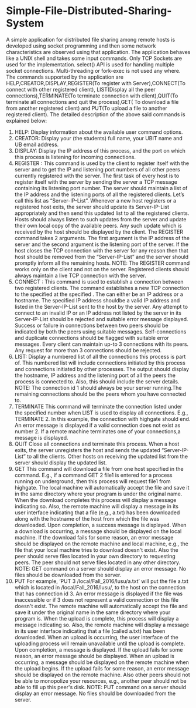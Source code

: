 # Simple-File-Distributed-Sharing-System

A simple application for distributed file sharing among remote hosts is developed using socket programming and then some network characteristics are observed using that application. The application behaves like a UNIX shell and takes some input commands. Only TCP Sockets are used for the implementation. select() API is used for handling multiple socket connections. Multi-threading or fork-exec is not used any where.
The commands supported by the application are HELP,CREATOR,DISPLAY,REGISTER(To register with Server),CONNECT(To connect with other registered client), LIST(Display all the peer connections),TERMINATE(To terminate connection with client),QUIT(To terminate all connections and quit the process),GET( To download a file from another registered client) and PUT(To upload a file to another registered client). The detailed description of the above said commands is explained below:


1. HELP: Display information about the available user command options.
2. CREATOR: Display your (the students) full name, your UBIT name and UB email address.
3. DISPLAY: Display the IP address of this process, and the port on which this process is listening for
  incoming connections.
4. REGISTER <server IP> <port no> : This command is used by the client to register itself with the
  server and to get the IP and listening port numbers of all other peers currently registered with the
  server. The first task of every host is to register itself with the server by sending the server a TCP
  message containing its listening port number. The server should maintain a list of the IP address and the
  listening ports of all the registered clients. Let’s call this list as “Server-IP-List”. Whenever a new host
  registers or a registered host exits, the server should update its Server-IP-List appropriately and then
  send this updated list to all the registered clients. Hosts should always listen to such updates from the
  server and update their own local copy of the available peers. Any such update which is received by the
  host should be displayed by the client. The REGISTER command takes 2 arguments. The first
  argument is the IP address of the server and the second argument is the listening port of the server. If
  the host closes the TCP connection with the server for any reason then that host should be removed
  from the “Server-IP-List” and the server should promptly inform all the remaining hosts.
  NOTE: The REGISTER command works only on the client and not on the server. Registered clients
  should always maintain a live TCP connection with the server.
5. CONNECT <destination> <port no>: This command is used to establish a connection between two
  registered clients. The command establishes a new TCP connection to the specified <destination> at the
  specified <port no>. The <destination> can either be an IP address or a hostname. The specified IP address shouldbe a valid   IP address and  listed in the Server-IP-List sent to the host by the server. Any attempt to
  connect to an invalid IP or an IP address not listed by the server in its Server-IP-List should be rejected
  and suitable error message displayed. Success or failure in connections between two peers should be
  indicated by both the peers using suitable messages. Self-connections and duplicate connections should
  be flagged with suitable error messages. Every client can maintain up-to 3 connections with its peers.
  Any request for more than 3 connections should be rejected.
6. LIST: Display a numbered list of all the connections this process is part of. This numbered list will
  include connections initiated by this process and connections initiated by other processes. The output
  should display the hostname, IP address and the listening port of all the peers the process is connected
  to. Also, this should include the server details.
NOTE: The connection id 1 should always be your server running.The remaining connections should be the peers whom you have connected to.
7. TERMINATE <connection id> This command will terminate the connection listed under the
  specified number when LIST is used to display all connections. E.g., TERMINATE 2. In this example,
  the connection with highgate should end. An error message is displayed if a valid connection does not
  exist as number 2. If a remote machine terminates one of your connections,a
  message is displayed.
8. QUIT Close all connections and terminate this process. When a host exits, the server unregisters the
  host and sends the updated “Server-IP-List” to all the clients. Other hosts on receiving the updated list
  from the server should display the updated list.
9. GET <connection id> <file> This command will download a file from one host specified in the
  command.
  E.g., if a command GET 2 file1 is entered for a process running on underground, then this process will
  request file1 from highgate. The local machine will automatically accept the file and save it in the same
  directory where your program is under the original name. When the download completes this process
  will display a message indicating so. Also, the remote machine will display a message in its user
  interface indicating that a file (e.g., a.txt) has been downloaded along with the hostname of the host
  from which the file was downloaded. Upon completion, a success message is displayed. When a
  download is occurring, a message should be displayed on the local machine. If the download fails for
  some reason, an error message should be displayed on the remote machine and local machine, e.g., the
  file that your local machine tries to download doesn't exist. Also the peer should serve files located in
  your own directory to requesting peers. The peer should not serve files located in any other directory.
  NOTE: GET command on a server should display an error message. No files should be downloaded
  from the server.
10. PUT <connection id> <file name> For example, ‘PUT 3 /local/Fall_2016/lusu/a.txt’ will put the file
  a.txt which is located in /local/Fall_2016/lusu/, to the host on the connection that has connection id 3.
  An error message is displayed if the file was inaccessible or if 3 does not represent a valid connection
  or this file doesn't exist. The remote machine will automatically accept the file and save it under the
  original name in the same directory where your program is. When the upload is complete, this process
  will display a message indicating so. Also, the remote machine will display a message in its user
  interface indicating that a file (called a.txt) has been downloaded. When an upload is occurring, the user
  interface of the uploading process will remain unavailable until the upload is complete. Upon
  completion, a message is displayed. If the upload fails for some reason, an error message should be
  displayed. When an upload is occurring, a message should be displayed on the remote machine when
  the upload begins. If the upload fails for some reason, an error message should be displayed on the
  remote machine. Also other peers should not be able to monopolize your resources, e.g., another peer
  should not be able to fill up this peer's disk.
  NOTE: PUT command on a server should display an error message. No files should be downloaded
  from the server.
